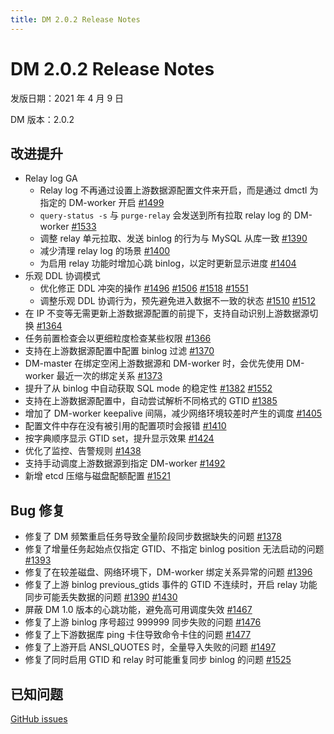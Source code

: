 ```yaml
---
title: DM 2.0.2 Release Notes
---
```


# DM 2.0.2 Release Notes

发版日期：2021 年 4 月 9 日

DM 版本：2.0.2

## 改进提升

- Relay log GA
    - Relay log 不再通过设置上游数据源配置文件来开启，而是通过 dmctl 为指定的 DM-worker 开启 [#1499](https://github.com/pingcap/dm/pull/1499)
    - `query-status -s` 与 `purge-relay` 会发送到所有拉取 relay log 的 DM-worker [#1533](https://github.com/pingcap/dm/pull/1533)
    - 调整 relay 单元拉取、发送 binlog 的行为与 MySQL 从库一致 [#1390](https://github.com/pingcap/dm/pull/1390)
    - 减少清理 relay log 的场景 [#1400](https://github.com/pingcap/dm/pull/1400)
    - 为启用 relay 功能时增加心跳 binlog，以定时更新显示进度 [#1404](https://github.com/pingcap/dm/pull/1404)
- 乐观 DDL 协调模式
    - 优化修正 DDL 冲突的操作 [#1496](https://github.com/pingcap/dm/pull/1496) [#1506](https://github.com/pingcap/dm/pull/1506) [#1518](https://github.com/pingcap/dm/pull/1518) [#1551](https://github.com/pingcap/dm/pull/1551)
    - 调整乐观 DDL 协调行为，预先避免进入数据不一致的状态 [#1510](https://github.com/pingcap/dm/pull/1510) [#1512](https://github.com/pingcap/dm/pull/1512)
- 在 IP 不变等无需更新上游数据源配置的前提下，支持自动识别上游数据源切换 [#1364](https://github.com/pingcap/dm/pull/1364)
- 任务前置检查会以更细粒度检查某些权限 [#1366](https://github.com/pingcap/dm/pull/1366)
- 支持在上游数据源配置中配置 binlog 过滤 [#1370](https://github.com/pingcap/dm/pull/1370)
- DM-master 在绑定空闲上游数据源和 DM-worker 时，会优先使用 DM-worker 最近一次的绑定关系 [#1373](https://github.com/pingcap/dm/pull/1373)
- 提升了从 binlog 中自动获取 SQL mode 的稳定性 [#1382](https://github.com/pingcap/dm/pull/1382) [#1552](https://github.com/pingcap/dm/pull/1552)
- 支持在上游数据源配置中，自动尝试解析不同格式的 GTID [#1385](https://github.com/pingcap/dm/pull/1385)
- 增加了 DM-worker keepalive 间隔，减少网络环境较差时产生的调度 [#1405](https://github.com/pingcap/dm/pull/1405)
- 配置文件中存在没有被引用的配置项时会报错 [#1410](https://github.com/pingcap/dm/pull/1410)
- 按字典顺序显示 GTID set，提升显示效果 [#1424](https://github.com/pingcap/dm/pull/1424)
- 优化了监控、告警规则 [#1438](https://github.com/pingcap/dm/pull/1438)
- 支持手动调度上游数据源到指定 DM-worker [#1492](https://github.com/pingcap/dm/pull/1492)
- 新增 etcd 压缩与磁盘配额配置 [#1521](https://github.com/pingcap/dm/pull/1521)

## Bug 修复

- 修复了 DM 频繁重启任务导致全量阶段同步数据缺失的问题 [#1378](https://github.com/pingcap/dm/pull/1378)
- 修复了增量任务起始点仅指定 GTID、不指定 binlog position 无法启动的问题 [#1393](https://github.com/pingcap/dm/pull/1393)
- 修复了在较差磁盘、网络环境下，DM-worker 绑定关系异常的问题 [#1396](https://github.com/pingcap/dm/pull/1396)
- 修复了上游 binlog previous_gtids 事件的 GTID 不连续时，开启 relay 功能同步可能丢失数据的问题 [#1390](https://github.com/pingcap/dm/pull/1390) [#1430](https://github.com/pingcap/dm/pull/1430)
- 屏蔽 DM 1.0 版本的心跳功能，避免高可用调度失效 [#1467](https://github.com/pingcap/dm/pull/1467)
- 修复了上游 binlog 序号超过 999999 同步失败的问题 [#1476](https://github.com/pingcap/dm/pull/1476)
- 修复了上下游数据库 ping 卡住导致命令卡住的问题 [#1477](https://github.com/pingcap/dm/pull/1477)
- 修复了上游开启 ANSI_QUOTES 时，全量导入失败的问题 [#1497](https://github.com/pingcap/dm/pull/1497)
- 修复了同时启用 GTID 和 relay 时可能重复同步 binlog 的问题 [#1525](https://github.com/pingcap/dm/pull/1525)

## 已知问题

[GitHub issues](https://github.com/pingcap/dm/issues?q=is%3Aissue+label%3Aaffected-v2.0.2)
